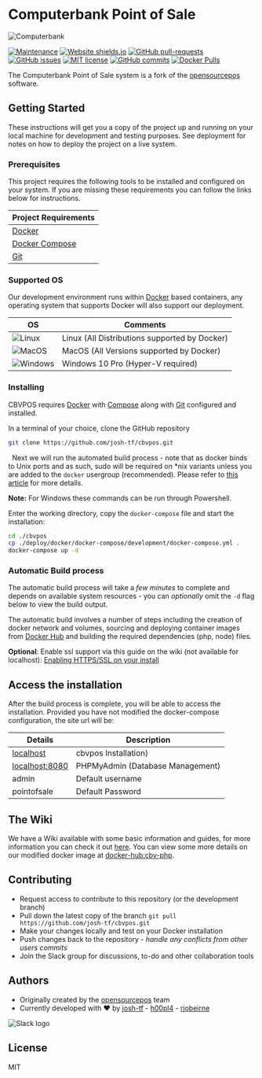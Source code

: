 # Computerbank Point of Sale

![Computerbank](https://cbv.josh.tf/wp-content/uploads/2018/03/banner.png)

[![Maintenance](https://img.shields.io/badge/Maintained%3F-yes-green.svg)](https://github.com/josh-tf/cbvpos/graphs/commit-activity)
[![Website shields.io](https://img.shields.io/website-up-down-green-red/http/shields.io.svg)](http://cbvpos.josh.tf)
[![GitHub pull-requests](https://img.shields.io/github/issues-pr/josh-tf/cbvpos.svg)](https://github.com/josh-tf/cbvpos/pulls/)
[![GitHub issues](https://img.shields.io/github/issues/josh-tf/cbvpos.svg)](https://GitHub.com/josh-tf/cbvpos/issues/)
[![MIT license](https://img.shields.io/badge/License-MIT-blue.svg)](https://lbesson.mit-license.org/)
[![GitHub commits](https://img.shields.io/github/commit-activity/y/josh-tf/cbvpos.svg)](https://github.com/josh-tf/cbvpos/commit/)
[![Docker Pulls](https://img.shields.io/docker/pulls/joshtf/cbvposdev-php.svg)](https://hub.docker.com/r/joshtf/cbvposdev-php/)

The Computerbank Point of Sale system is a fork of the [opensourcepos](https://github.com/opensourcepos/opensourcepos) software.

## Getting Started

These instructions will get you a copy of the project up and running on your local machine for development and testing purposes. See deployment for notes on how to deploy the project on a live system.

### Prerequisites

This project requires the following tools to be installed and configured on your system. If you are missing these requirements you can follow the links below for instructions.

| Project Requirements |
| ------ |
| [Docker](https://www.docker.com/get-started) |
| [Docker Compose](https://docs.docker.com/compose/install/) |
| [Git](https://git-scm.com/downloads) |

### Supported OS

Our development environment runs within [Docker](https://www.docker.com/get-started) based containers, any operating system that supports Docker will also support our deployment.

| OS | Comments|
|---|-----------------------------------------------|
| ![Linux](https://i.imgur.com/gq76Rxa.png) | Linux (All Distributions supported by Docker) |
| ![MacOS](https://i.imgur.com/NWpdcBy.png) | MacOS (All Versions supported by Docker)      |
| ![Windows](https://i.imgur.com/P5Aciyp.png) | Windows 10 Pro (Hyper-V required)             |

### Installing

CBVPOS requires [Docker](https://www.docker.com/) with [Compose](https://docs.docker.com/compose/install/) along with [Git](https://git-scm.com/downloads) configured and installed.

In a terminal of your choice, clone the GitHub repository

```sh
git clone https://github.com/josh-tf/cbvpos.git
```

 &nbsp;
Next we will run the automated build process - note that as docker binds to Unix ports and as such, sudo will be required on *nix variants unless you are added to the `docker` usergroup (recommended). Please refer to [this article](https://docs.docker.com/install/linux/linux-postinstall/) for more details.

**Note:** For Windows these commands can be run through Powershell.

Enter the working directory, copy the `docker-compose` file and start the installation:
```sh
cd ./cbvpos
cp ./deploy/docker/docker-compose/development/docker-compose.yml .
docker-compose up -d
```

### Automatic Build process

The automatic build process will take a *few minutes* to complete and depends on available system resources - you can *optionally* omit the `-d` flag below to view the build output.

The automatic build involves a number of steps including the creation of docker network and volumes, sourcing and deploying container images from [Docker Hub](https://hub.docker.com/r/joshtf/) and building the required dependencies (php, node) files.

**Optional**: Enable ssl support via this guide on the wiki (not available for localhost): [Enabling HTTPS/SSL on your install](https://github.com/josh-tf/cbvpos/wiki/Using-HTTPS-SSL-on-your-install)

## Access the installation

After the build process is complete, you will be able to access the installation. Provided you have not modified the docker-compose configuration, the site url will be:

| Details | Description |
|---|-----------------------------------------------|
| [localhost](http://localhost) | cbvpos Installation) |
| [localhost:8080](http://localhost:8080) | PHPMyAdmin (Database Management) |
| admin | Default username |
|  pointofsale | Default Password |

## The Wiki

We have a Wiki available with some basic information and guides, for more information you can check it out [here](https://github.com/josh-tf/cbvpos/wiki). You can view some more details on our modified docker image at [docker-hub:cbv-php](https://cloud.docker.com/repository/docker/joshtf/cbv-php).

## Contributing

- Request access to contribute to this repository (or the development branch)
- Pull down the latest copy of the branch `git pull https://github.com/josh-tf/cbvpos.git`
- Make your changes locally and test on your Docker installation
- Push changes back to the repository - *handle any conflicts from other users commits*
- Join the Slack group for discussions, to-do and other collaboration tools

## Authors

- Originally created by the [opensourcepos](https://github.com/opensourcepos/opensourcepos/) team
- Currently developed with ❤️ by [josh-tf](https://github.com/josh-tf) - [h00pl4](https://github.com/h00pl4) - [rjobeirne](https://github.com/rjobeirne)

![Slack logo](https://i.imgur.com/2KXM4Ab.png)

## License

MIT